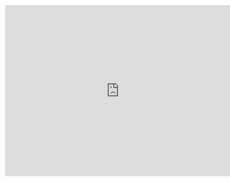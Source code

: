 <iframe src="https://data.oecd.org/chart/7ba9" width="740" height="555" style="border: 0" mozallowfullscreen="true" webkitallowfullscreen="true" allowfullscreen="true"><a href="https://data.oecd.org/chart/7ba9" target="_blank">OECD Chart: General government debt, Total, % of GDP, Annual, 2021</a></iframe>


<div class="flourish-embed flourish-chart" data-src="visualisation/14967934"><script src="https://public.flourish.studio/resources/embed.js"></script></div>
